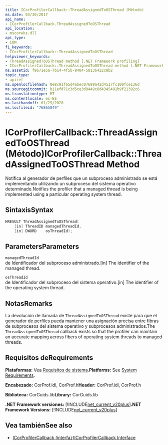 ```yaml
---
title: ICorProfilerCallback::ThreadAssignedToOSThread (Método)
ms.date: 03/30/2017
api_name:
- ICorProfilerCallback.ThreadAssignedToOSThread
api_location:
- mscorwks.dll
api_type:
- COM
f1_keywords:
- ICorProfilerCallback::ThreadAssignedToOSThread
helpviewer_keywords:
- ThreadAssignedToOSThread method [.NET Framework profiling]
- ICorProfilerCallback::ThreadAssignedToOSThread method [.NET Framework profiling]
ms.assetid: f9671e5a-7b14-4f5b-8404-58136422c8b2
topic_type:
- apiref
ms.openlocfilehash: 0e8c91f65d4ebec07689a42d4517fc100fce136d
ms.sourcegitcommit: b11efd71c3d5ce3d9449c8d4345481b9f21392c6
ms.translationtype: MT
ms.contentlocale: es-ES
ms.lasthandoff: 01/29/2020
ms.locfileid: "76865849"
---
```

# <a name="icorprofilercallbackthreadassignedtoosthread-method"></a><span data-ttu-id="fce7c-102">ICorProfilerCallback::ThreadAssignedToOSThread (Método)</span><span class="sxs-lookup"><span data-stu-id="fce7c-102">ICorProfilerCallback::ThreadAssignedToOSThread Method</span></span>
<span data-ttu-id="fce7c-103">Notifica al generador de perfiles que un subproceso administrado se está implementando utilizando un subproceso del sistema operativo determinado.</span><span class="sxs-lookup"><span data-stu-id="fce7c-103">Notifies the profiler that a managed thread is being implemented using a particular operating system thread.</span></span>  
  
## <a name="syntax"></a><span data-ttu-id="fce7c-104">Sintaxis</span><span class="sxs-lookup"><span data-stu-id="fce7c-104">Syntax</span></span>  
  
```cpp  
HRESULT ThreadAssignedToOSThread(  
    [in] ThreadID managedThreadId,  
    [in] DWORD    osThreadId);  
```  
  
## <a name="parameters"></a><span data-ttu-id="fce7c-105">Parameters</span><span class="sxs-lookup"><span data-stu-id="fce7c-105">Parameters</span></span>  
 `managedThreadId`  
 <span data-ttu-id="fce7c-106">de Identificador del subproceso administrado.</span><span class="sxs-lookup"><span data-stu-id="fce7c-106">[in] The identifier of the managed thread.</span></span>  
  
 `osThreadId`  
 <span data-ttu-id="fce7c-107">de Identificador del subproceso del sistema operativo.</span><span class="sxs-lookup"><span data-stu-id="fce7c-107">[in] The identifier of the operating system thread.</span></span>  
  
## <a name="remarks"></a><span data-ttu-id="fce7c-108">Notas</span><span class="sxs-lookup"><span data-stu-id="fce7c-108">Remarks</span></span>  
 <span data-ttu-id="fce7c-109">La devolución de llamada de `ThreadAssignedToOSThread` existe para que el generador de perfiles pueda mantener una asignación precisa entre fibras de subprocesos del sistema operativo y subprocesos administrados.</span><span class="sxs-lookup"><span data-stu-id="fce7c-109">The `ThreadAssignedToOSThread` callback exists so that the profiler can maintain an accurate mapping across fibers of operating system threads to managed threads.</span></span>  
  
## <a name="requirements"></a><span data-ttu-id="fce7c-110">Requisitos de</span><span class="sxs-lookup"><span data-stu-id="fce7c-110">Requirements</span></span>  
 <span data-ttu-id="fce7c-111">**Plataformas:** Vea [Requisitos de sistema](../../../../docs/framework/get-started/system-requirements.md).</span><span class="sxs-lookup"><span data-stu-id="fce7c-111">**Platforms:** See [System Requirements](../../../../docs/framework/get-started/system-requirements.md).</span></span>  
  
 <span data-ttu-id="fce7c-112">**Encabezado:** CorProf.idl, CorProf.h</span><span class="sxs-lookup"><span data-stu-id="fce7c-112">**Header:** CorProf.idl, CorProf.h</span></span>  
  
 <span data-ttu-id="fce7c-113">**Biblioteca:** CorGuids.lib</span><span class="sxs-lookup"><span data-stu-id="fce7c-113">**Library:** CorGuids.lib</span></span>  
  
 <span data-ttu-id="fce7c-114">**.NET Framework versiones:** [!INCLUDE[net_current_v20plus](../../../../includes/net-current-v20plus-md.md)]</span><span class="sxs-lookup"><span data-stu-id="fce7c-114">**.NET Framework Versions:** [!INCLUDE[net_current_v20plus](../../../../includes/net-current-v20plus-md.md)]</span></span>  
  
## <a name="see-also"></a><span data-ttu-id="fce7c-115">Vea también</span><span class="sxs-lookup"><span data-stu-id="fce7c-115">See also</span></span>

- [<span data-ttu-id="fce7c-116">ICorProfilerCallback (interfaz)</span><span class="sxs-lookup"><span data-stu-id="fce7c-116">ICorProfilerCallback Interface</span></span>](icorprofilercallback-interface.md)
